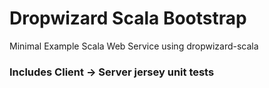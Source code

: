 # Dropwizard Scala Bootstrap
Minimal Example Scala Web Service using dropwizard-scala

### Includes Client -> Server jersey unit tests
